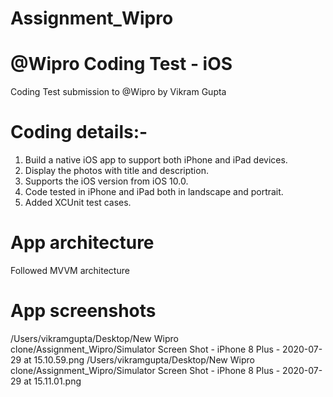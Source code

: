 # Assignment_Wipro

# @Wipro Coding Test - iOS
Coding Test submission to @Wipro by Vikram Gupta

# Coding details:-
1. Build a native iOS app to support both iPhone and iPad devices.
2. Display the photos with title and description.
3. Supports the iOS version from iOS 10.0.
4. Code tested in iPhone and iPad both in landscape and portrait.
5. Added XCUnit test cases.

# App architecture
Followed MVVM architecture

# App screenshots
/Users/vikramgupta/Desktop/New Wipro clone/Assignment_Wipro/Simulator Screen Shot - iPhone 8 Plus - 2020-07-29 at 15.10.59.png
/Users/vikramgupta/Desktop/New Wipro clone/Assignment_Wipro/Simulator Screen Shot - iPhone 8 Plus - 2020-07-29 at 15.11.01.png

